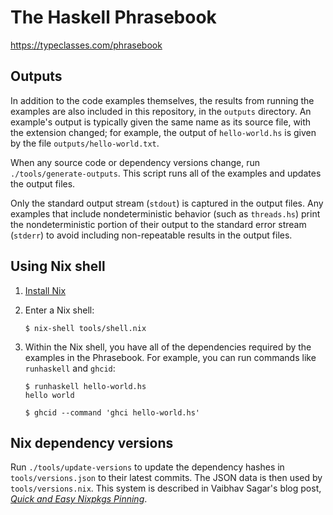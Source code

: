 # The Haskell Phrasebook

https://typeclasses.com/phrasebook

## Outputs

In addition to the code examples themselves, the results from running the examples are also included in this repository, in the `outputs` directory. An example's output is typically given the same name as its source file, with the extension changed; for example, the output of `hello-world.hs` is given by the file `outputs/hello-world.txt`.

When any source code or dependency versions change, run `./tools/generate-outputs`. This script runs all of the examples and updates the output files.

Only the standard output stream (`stdout`) is captured in the output files. Any examples that include nondeterministic behavior (such as `threads.hs`) print the nondeterministic portion of their output to the standard error stream (`stderr`) to avoid including non-repeatable results in the output files.

## Using Nix shell

1. [Install Nix][install]

2. Enter a Nix shell:

    ```
    $ nix-shell tools/shell.nix
    ```

3. Within the Nix shell, you have all of the dependencies required by the examples in the Phrasebook. For example, you can run commands like `runhaskell` and `ghcid`:

    ```
    $ runhaskell hello-world.hs
    hello world
    ```
    
    ```
    $ ghcid --command 'ghci hello-world.hs'
    ``` 

## Nix dependency versions

Run `./tools/update-versions` to update the dependency hashes in `tools/versions.json` to their latest commits. The JSON data is then used by `tools/versions.nix`. This system is described in Vaibhav Sagar's blog post, [*Quick and Easy Nixpkgs Pinning*][vaibhav].

  [install]:
    https://nixos.org/nix/manual/#chap-installation

  [vaibhav]:
    https://vaibhavsagar.com/blog/2018/05/27/quick-easy-nixpkgs-pinning/
